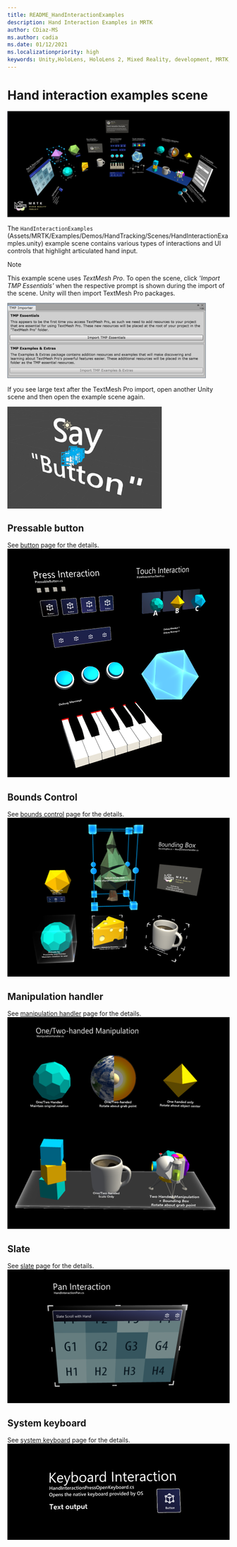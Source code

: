 ```yaml
---
title: README_HandInteractionExamples
description: Hand Interaction Examples in MRTK
author: CDiaz-MS
ms.author: cadia
ms.date: 01/12/2021
ms.localizationpriority: high
keywords: Unity,HoloLens, HoloLens 2, Mixed Reality, development, MRTK,
---
```


# Hand interaction examples scene

![Hand Interaction Example Scene](Images/MRTK_Examples.png)

The `HandInteractionExamples` (Assets/MRTK/Examples/Demos/HandTracking/Scenes/HandInteractionExamples.unity) example scene contains various types of interactions and UI controls that highlight articulated hand input.

> [!NOTE]
> This example scene uses *TextMesh Pro*. To open the scene, click *'Import TMP Essentials'* when the respective prompt is shown during the import of the scene. Unity will then import TextMesh Pro packages.

<img src="Images/HandInteractionExamples/MRTK_Examples_TMP2.png" width="450" alt="TMP2">

If you see large text after the TextMesh Pro import, open another Unity scene and then open the example scene again.

<img src="Images/HandInteractionExamples/MRTK_Examples_TMP1.png" width="350" alt="TMP1">

## Pressable button

See [button](README_Button.md) page for the details.
![Hand Interaction Examples Press Touch](Images/HandInteractionExamples/MRTK_Examples_PressTouch.png)

## Bounds Control

See [bounds control](README_BoundsControl.md) page for the details.
![Hand Interaction Examples Bounding Box](Images/HandInteractionExamples/MRTK_Examples_BoundingBox.png)

## Manipulation handler

See [manipulation handler](README_ManipulationHandler.md) page for the details.
![Hand Interaction Examples Manipulation](Images/HandInteractionExamples/MRTK_Examples_Manipulation.png)

## Slate

See [slate](README_Slate.md) page for the details.
![Hand Interaction Examples Slate](Images/HandInteractionExamples/MRTK_Examples_Slate.png)

## System keyboard

See [system keyboard](README_SystemKeyboard.md) page for the details.
![Hand Interaction Examples Keyboard](Images/HandInteractionExamples/MRTK_Examples_Keyboard.png)

